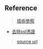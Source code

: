 ## Reference
> [技術參照](https://youtu.be/9Z9xKWfNo7k)
* [去除ssl憑證](https://clay-atlas.com/us/blog/2021/09/26/python-en-urllib-error-ssl-certificate/)
> [source url](https://www.learncodewithmike.com/)
